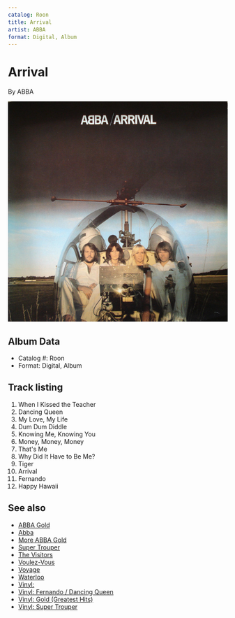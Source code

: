 ```yaml
---
catalog: Roon
title: Arrival
artist: ABBA
format: Digital, Album
---
```


# Arrival

By ABBA

![](../../assets/albumcovers/ABBA-Arrival.png)

## Album Data

- Catalog #: Roon
- Format: Digital, Album


## Track listing


1. When I Kissed the Teacher
2. Dancing Queen
3. My Love, My Life
4. Dum Dum Diddle
5. Knowing Me, Knowing You
6. Money, Money, Money
7. That's Me
8. Why Did It Have to Be Me?
9. Tiger
10. Arrival
11. Fernando
12. Happy Hawaii


## See also

- [ABBA Gold](ABBA_Gold.md)
- [Abba](Abba.md)
- [More ABBA Gold](More_ABBA_Gold.md)
- [Super Trouper](Super_Trouper.md)
- [The Visitors](The_Visitors.md)
- [Voulez-Vous](Voulez-Vous.md)
- [Voyage](Voyage.md)
- [Waterloo](Waterloo.md)
- [Vinyl: ](../../Vinyl/ABBA/ABBA.md)
- [Vinyl: Fernando / Dancing Queen](../../Vinyl/ABBA/Fernando_-_Dancing_Queen.md)
- [Vinyl: Gold (Greatest Hits)](../../Vinyl/ABBA/Gold_Greatest_Hits.md)
- [Vinyl: Super Trouper](../../Vinyl/ABBA/Super_Trouper.md)
